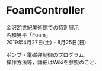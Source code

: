 # FoamController

金沢21世紀美術館での特別展示  
名和晃平「Foam」  
2019年4月27日(土) - 8月25日(日)  

ポンプ・電磁弁制御のプログラム．  
操作方法等，詳細はWikiを参照のこと．
